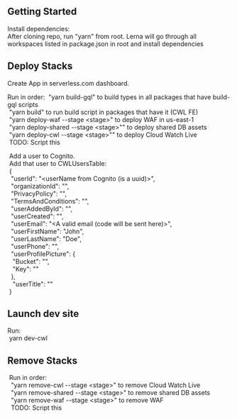 ## Getting Started

Install dependencies:  
After cloning repo, run "yarn" from root. Lerna will go through all workspaces listed in package.json in root and install dependencies  

## Deploy Stacks

Create App in serverless.com dashboard.  
  
Run in order: 
&nbsp;"yarn build-gql" to build types in all packages that have build-gql scripts  
&nbsp;"yarn build" to run build script in packages that have it (CWL FE)  
&nbsp;"yarn deploy-waf --stage &lt;stage&gt;" to deploy WAF in us-east-1  
&nbsp;"yarn deploy-shared --stage &lt;stage&gt;"" to deploy shared DB assets  
&nbsp;"yarn deploy-cwl --stage &lt;stage&gt;"" to deploy Cloud Watch Live  
&nbsp;TODO: Script this  
    
&nbsp;Add a user to Cognito.  
&nbsp;Add that user to CWLUsersTable:  
&nbsp;{  
&nbsp;&nbsp;"userId": "&lt;userName from Cognito (is a uuid)&gt;",  
&nbsp;&nbsp;"organizationId": "",  
&nbsp;&nbsp;"PrivacyPolicy": "",  
&nbsp;&nbsp;"TermsAndConditions": "",  
&nbsp;&nbsp;"userAddedById": "",  
&nbsp;&nbsp;"userCreated": "",  
&nbsp;&nbsp;"userEmail": "&lt;A valid email (code will be sent here)&gt;",  
&nbsp;&nbsp;"userFirstName": "John",  
&nbsp;&nbsp;"userLastName": "Doe",  
&nbsp;&nbsp;"userPhone": "",  
&nbsp;&nbsp;"userProfilePicture": {  
&nbsp;&nbsp;&nbsp;"Bucket": "",  
&nbsp;&nbsp;&nbsp;"Key": ""  
&nbsp;&nbsp;},  
&nbsp;&nbsp;   "userTitle": ""  
&nbsp;}  
   
## Launch dev site  
Run:  
&nbsp;yarn dev-cwl  
  
## Remove Stacks  
&nbsp;Run in order:  
&nbsp;&nbsp;"yarn remove-cwl --stage &lt;stage&gt;" to remove Cloud Watch Live  
&nbsp;&nbsp;"yarn remove-shared --stage &lt;stage&gt;" to remove shared DB assets  
&nbsp;&nbsp;"yarn remove-waf --stage &lt;stage&gt;" to remove WAF  
&nbsp;&nbsp;TODO: Script this  
    

